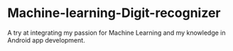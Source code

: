 # Machine-learning-Digit-recognizer
A try at integrating my passion for Machine Learning and my knowledge in Android app development.
